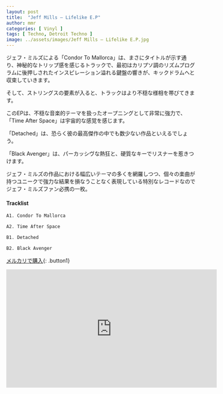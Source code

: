 ```yaml
---
layout: post
title:  "Jeff Mills – Lifelike E.P"
author: mmr
categories: [ Vinyl ]
tags: [ Techno, Detroit Techno ]
image: ../assets/images/Jeff Mills – Lifelike E.P.jpg
---
```


ジェフ・ミルズによる「Condor To Mallorca」は、まさにタイトルが示す通り、神秘的なトリップ感を感じるトラックで、最初はカリプソ調のリズムプログラムに後押しされたインスピレーション溢れる鍵盤の響きが、キックドラムへと収束していきます。

そして、ストリングスの要素が入ると、トラックはより不穏な様相を帯びてきます。

このEPは、不穏な音楽的テーマを扱ったオープニングとして非常に強力で、「Time After Space」は宇宙的な感覚を感じます。

「Detached」は、恐らく彼の最高傑作の中でも数少ない作品といえるでしょう。

「Black Avenger」は、パーカッシヴな熱狂と、硬質なキーでリスナーを惹きつけます。

ジェフ・ミルズの作品における幅広いテーマの多くを網羅しつつ、個々の楽曲が持つユニークで強力な結果を損なうことなく表現している特別なレコードなのでジェフ・ミルズファン必携の一枚。

#### Tracklist
```md
A1. Condor To Mallorca

A2. Time After Space

B1. Detached

B2. Black Avenger
```

[メルカリで購入](https://jp.mercari.com/item/m92521663560?afid=6142608987){: .button1}


<iframe width="560" height="315" src="https://www.youtube.com/embed/t4ivGriR6C0?si=C73VaW_-Z9fWtKHK" title="YouTube video player" frameborder="0" allow="accelerometer; autoplay; clipboard-write; encrypted-media; gyroscope; picture-in-picture; web-share" referrerpolicy="strict-origin-when-cross-origin" allowfullscreen></iframe>
